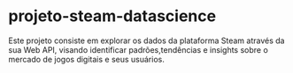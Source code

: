 # projeto-steam-datascience
Este projeto consiste em explorar os dados da plataforma Steam através da sua Web API, visando identificar padrões,tendências e insights sobre o mercado de jogos digitais e seus usuários.
